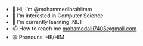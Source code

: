- 👋 Hi, I’m @mohammedibrahiimm
- 👀 I’m interested in Computer Science
- 🌱 I’m currently learning .NET
- 📫 How to reach me mohamedalii7405@gmail.com
- 😄 Pronouns: HE/HIM

<!---
mohammedibrahiimm/mohammedibrahiimm is a ✨ special ✨ repository because its `README.md` (this file) appears on your GitHub profile.
You can click the Preview link to take a look at your changes.
--->
